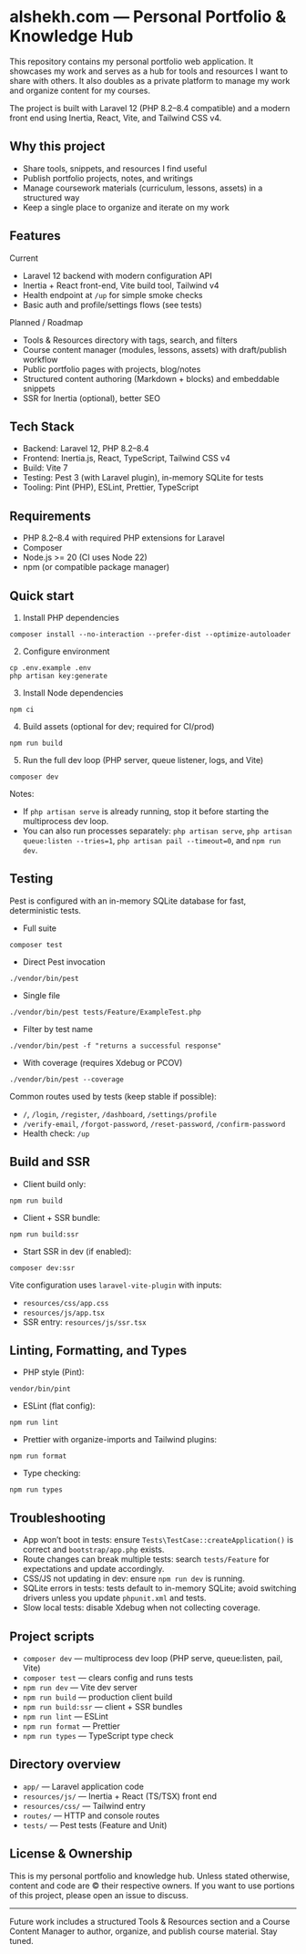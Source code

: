 # alshekh.com — Personal Portfolio & Knowledge Hub

This repository contains my personal portfolio web application. It showcases my work and serves as a hub for tools and resources I want to share with others. It also doubles as a private platform to manage my work and organize content for my courses.

The project is built with Laravel 12 (PHP 8.2–8.4 compatible) and a modern front end using Inertia, React, Vite, and Tailwind CSS v4.

## Why this project
- Share tools, snippets, and resources I find useful
- Publish portfolio projects, notes, and writings
- Manage coursework materials (curriculum, lessons, assets) in a structured way
- Keep a single place to organize and iterate on my work

## Features
Current
- Laravel 12 backend with modern configuration API
- Inertia + React front-end, Vite build tool, Tailwind v4
- Health endpoint at `/up` for simple smoke checks
- Basic auth and profile/settings flows (see tests)

Planned / Roadmap
- Tools & Resources directory with tags, search, and filters
- Course content manager (modules, lessons, assets) with draft/publish workflow
- Public portfolio pages with projects, blog/notes
- Structured content authoring (Markdown + blocks) and embeddable snippets
- SSR for Inertia (optional), better SEO

## Tech Stack
- Backend: Laravel 12, PHP 8.2–8.4
- Frontend: Inertia.js, React, TypeScript, Tailwind CSS v4
- Build: Vite 7
- Testing: Pest 3 (with Laravel plugin), in-memory SQLite for tests
- Tooling: Pint (PHP), ESLint, Prettier, TypeScript

## Requirements
- PHP 8.2–8.4 with required PHP extensions for Laravel
- Composer
- Node.js >= 20 (CI uses Node 22)
- npm (or compatible package manager)

## Quick start
1) Install PHP dependencies
```
composer install --no-interaction --prefer-dist --optimize-autoloader
```

2) Configure environment
```
cp .env.example .env
php artisan key:generate
```

3) Install Node dependencies
```
npm ci
```

4) Build assets (optional for dev; required for CI/prod)
```
npm run build
```

5) Run the full dev loop (PHP server, queue listener, logs, and Vite)
```
composer dev
```
Notes:
- If `php artisan serve` is already running, stop it before starting the multiprocess dev loop.
- You can also run processes separately: `php artisan serve`, `php artisan queue:listen --tries=1`, `php artisan pail --timeout=0`, and `npm run dev`.

## Testing
Pest is configured with an in-memory SQLite database for fast, deterministic tests.

- Full suite
```
composer test
```
- Direct Pest invocation
```
./vendor/bin/pest
```
- Single file
```
./vendor/bin/pest tests/Feature/ExampleTest.php
```
- Filter by test name
```
./vendor/bin/pest -f "returns a successful response"
```
- With coverage (requires Xdebug or PCOV)
```
./vendor/bin/pest --coverage
```

Common routes used by tests (keep stable if possible):
- `/`, `/login`, `/register`, `/dashboard`, `/settings/profile`
- `/verify-email`, `/forgot-password`, `/reset-password`, `/confirm-password`
- Health check: `/up`

## Build and SSR
- Client build only:
```
npm run build
```
- Client + SSR bundle:
```
npm run build:ssr
```
- Start SSR in dev (if enabled):
```
composer dev:ssr
```

Vite configuration uses `laravel-vite-plugin` with inputs:
- `resources/css/app.css`
- `resources/js/app.tsx`
- SSR entry: `resources/js/ssr.tsx`

## Linting, Formatting, and Types
- PHP style (Pint):
```
vendor/bin/pint
```
- ESLint (flat config):
```
npm run lint
```
- Prettier with organize-imports and Tailwind plugins:
```
npm run format
```
- Type checking:
```
npm run types
```

## Troubleshooting
- App won’t boot in tests: ensure `Tests\TestCase::createApplication()` is correct and `bootstrap/app.php` exists.
- Route changes can break multiple tests: search `tests/Feature` for expectations and update accordingly.
- CSS/JS not updating in dev: ensure `npm run dev` is running.
- SQLite errors in tests: tests default to in-memory SQLite; avoid switching drivers unless you update `phpunit.xml` and tests.
- Slow local tests: disable Xdebug when not collecting coverage.

## Project scripts
- `composer dev` — multiprocess dev loop (PHP serve, queue:listen, pail, Vite)
- `composer test` — clears config and runs tests
- `npm run dev` — Vite dev server
- `npm run build` — production client build
- `npm run build:ssr` — client + SSR bundles
- `npm run lint` — ESLint
- `npm run format` — Prettier
- `npm run types` — TypeScript type check

## Directory overview
- `app/` — Laravel application code
- `resources/js/` — Inertia + React (TS/TSX) front end
- `resources/css/` — Tailwind entry
- `routes/` — HTTP and console routes
- `tests/` — Pest tests (Feature and Unit)

## License & Ownership
This is my personal portfolio and knowledge hub. Unless stated otherwise, content and code are © their respective owners. If you want to use portions of this project, please open an issue to discuss.

---

Future work includes a structured Tools & Resources section and a Course Content Manager to author, organize, and publish course material. Stay tuned.
